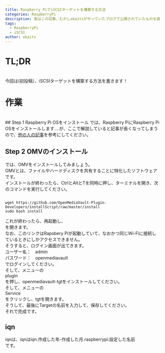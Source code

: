 ```yaml
---
title: Raspberry PiでiSCSIターゲットを構築する方法
categories: RaspberryPi
description: 実はこの記事、むかしokaitsがやっていたブログで公開されていたものを直して投稿された記事なんですよ。今もその記事にはアクセスできるけど、口調が全然ちがってまだwebとかにもなれてないんです。URL?自力で探してみてください（笑）
tags:
  - RaspberryPi
  - iSCSI
author: okaits
---
```

# TL;DR
<br>
今回は(初投稿）、iSCSIターゲットを構築する方法を書きます！<br>

# 作業
<br>
## Step 1 Raspberry Pi OSをインストール
では、Raspberry PiにRaspberry Pi OSをインストールします....が、ここで解説していると記事が長くなってしまうので、<a href="https://jellyware.jp/kuragemd/raspi/raspberrypi.html">他の人の記事</a>を参考にしてください。<br>

## Step 2 OMVのインストール
では、OMVをインストールしてみましょう。<br>
OMVとは、ファイルやハードディスクを共有することに特化したソフトウェアです。<br>
インストールが終わったら、CtrlとAltとTを同時に押し、ターミナルを開き、次のコマンドを実行してください。<br>
<pre class="prettyprint"><code class="prettyprint">
wget https://github.com/OpenMediaVault-Plugin-Developers/installScript/raw/master/install
sudo bash install
</code></pre>
これが終わったら、再起動し、<br>
<a href="http://raspberrypi.local"></a>を開きます。<br>
なお、このリンクはRapsbery Piが起動していて、なおかつ同じWi-Fiに接続しているときにしかアクセスできません。<br>
そうすると、ログイン画面が出てきます。<br>
ユーザー名：　admin <br>
パスワード：　openmediavault <br>
でログインしてください。<br>
そして、メニューの<br>
plugin <br>
を押し、openmediavault-tgtをインストールしてください。<br>
そして、メニューの<br>
Service <br>
をクリックし、tgtを開きます。<br>
そうして、最後にTargetの名前を入力して、保存してください。<br>
それで完成です。<br>
## iqn
iqnは、iqnはiqn.作成した年-作成した月.raspberrypi:設定した名前<br>
です。<br>